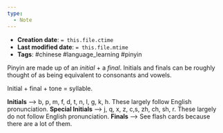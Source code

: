 ```yaml
---
type:
  - Note
---
```


* **Creation date**: `= this.file.ctime`
* **Last modified date**: `= this.file.mtime`
* **Tags**: #chinese #language_learning #pinyin

Pinyin are made up of an *initial* + a *final*. Initials and finals can be roughly thought of as being equivalent to consonants and vowels.

Initial + final + tone = syllable.

**Initials** --> b, p, m, f, d, t, n, l, g, k, h. These largely follow English pronunciation.
**Special Initials** --> j, q, x, z, c,s, zh, ch, sh, r. These largely do not follow English pronunciation.
**Finals** --> See flash cards because there are a lot of them.
